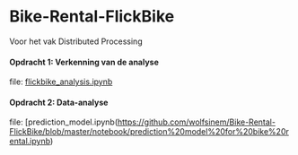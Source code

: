 # Bike-Rental-FlickBike
Voor het vak Distributed Processing 


#### Opdracht 1: Verkenning van de analyse
file: [flickbike_analysis.ipynb](https://github.com/wolfsinem/Bike-Rental-FlickBike/blob/master/notebook/flickbike_analysis.ipynb)

#### Opdracht 2: Data-analyse
file: [prediction_model.ipynb(https://github.com/wolfsinem/Bike-Rental-FlickBike/blob/master/notebook/prediction%20model%20for%20bike%20rental.ipynb)
